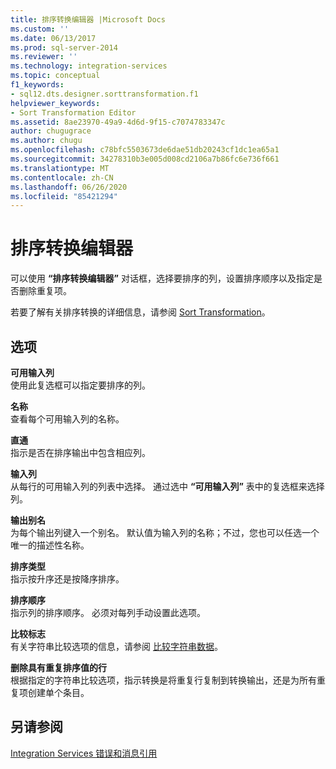 ```yaml
---
title: 排序转换编辑器 |Microsoft Docs
ms.custom: ''
ms.date: 06/13/2017
ms.prod: sql-server-2014
ms.reviewer: ''
ms.technology: integration-services
ms.topic: conceptual
f1_keywords:
- sql12.dts.designer.sorttransformation.f1
helpviewer_keywords:
- Sort Transformation Editor
ms.assetid: 8ae23970-49a9-4d6d-9f15-c7074783347c
author: chugugrace
ms.author: chugu
ms.openlocfilehash: c78bfc5503673de6dae51db20243cf1dc1ea65a1
ms.sourcegitcommit: 34278310b3e005d008cd2106a7b86fc6e736f661
ms.translationtype: MT
ms.contentlocale: zh-CN
ms.lasthandoff: 06/26/2020
ms.locfileid: "85421294"
---
```

# <a name="sort-transformation-editor"></a>排序转换编辑器
  可以使用 **“排序转换编辑器”** 对话框，选择要排序的列，设置排序顺序以及指定是否删除重复项。  
  
 若要了解有关排序转换的详细信息，请参阅 [Sort Transformation](data-flow/transformations/sort-transformation.md)。  
  
## <a name="options"></a>选项  
 **可用输入列**  
 使用此复选框可以指定要排序的列。  
  
 **名称**  
 查看每个可用输入列的名称。  
  
 **直通**  
 指示是否在排序输出中包含相应列。  
  
 **输入列**  
 从每行的可用输入列的列表中选择。 通过选中 **“可用输入列”** 表中的复选框来选择列。  
  
 **输出别名**  
 为每个输出列键入一个别名。 默认值为输入列的名称；不过，您也可以任选一个唯一的描述性名称。  
  
 **排序类型**  
 指示按升序还是按降序排序。  
  
 **排序顺序**  
 指示列的排序顺序。 必须对每列手动设置此选项。  
  
 **比较标志**  
 有关字符串比较选项的信息，请参阅 [比较字符串数据](data-flow/comparing-string-data.md)。  
  
 **删除具有重复排序值的行**  
 根据指定的字符串比较选项，指示转换是将重复行复制到转换输出，还是为所有重复项创建单个条目。  
  
## <a name="see-also"></a>另请参阅  
 [Integration Services 错误和消息引用](../../2014/integration-services/integration-services-error-and-message-reference.md)  
  
  
